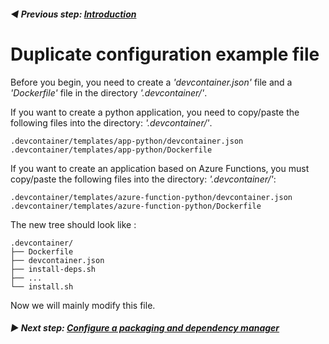 ######  **◀️ Previous step: [Introduction](./00-configure-new-project.md)**

# Duplicate configuration example file

Before you begin, you need to create a *'devcontainer.json'* file and a *'Dockerfile'* file in the directory *'.devcontainer/'*.

If you want to create a python application, you need to copy/paste the following files into the directory: *'.devcontainer/'*.

```
.devcontainer/templates/app-python/devcontainer.json
.devcontainer/templates/app-python/Dockerfile
```

If you want to create an application based on Azure Functions, you must copy/paste the following files into the directory: *'.devcontainer/'*:

```
.devcontainer/templates/azure-function-python/devcontainer.json
.devcontainer/templates/azure-function-python/Dockerfile
```

The new tree should look like :

```
.devcontainer/
├── Dockerfile
├── devcontainer.json
├── install-deps.sh
├── ...
└── install.sh
````



Now we will mainly modify this file.

###### **▶ Next step: [Configure a packaging and dependency manager](./02-configure-packaging-dependency-manager.md)**
